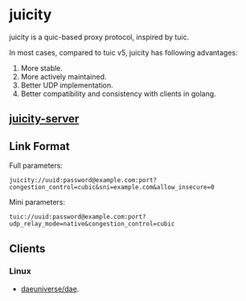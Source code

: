 # juicity

juicity is a quic-based proxy protocol, inspired by tuic.

In most cases, compared to tuic v5, juicity has following advantages:

1. More stable.
1. More actively maintained.
1. Better UDP implementation.
1. Better compatibility and consistency with clients in golang.

## [juicity-server](cmd/server)

## Link Format

Full parameters:
```
juicity://uuid:password@example.com:port?congestion_control=cubic&sni=example.com&allow_insecure=0
```

Mini parameters:
```
tuic://uuid:password@example.com:port?udp_relay_mode=native&congestion_control=cubic
```

## Clients

### Linux

- [daeuniverse/dae](https://github.com/daeuniverse/dae/pull/248).
